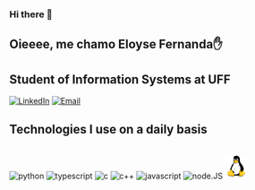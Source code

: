 ### Hi there 👋

<!--
**elojas2/elojas2** is a ✨ _special_ ✨ repository because its `README.md` (this file) appears on your GitHub profile.

Here are some i****deas to get you started:

- 🔭 I’m currently working on ...
- 🌱 I’m currently learning ...
- 👯 I’m looking to collaborate on ...
- 🤔 I’m looking for help with ...
- 💬 Ask me about ...
- 📫 How to reach me: ...
- 😄 Pronouns: ...
- ⚡ Fun fact: ...

![elojas2 GitHub stats](https://github-readme-stats.vercel.app/api?username=elojas2&show_icons=true&theme=radical)        
-->

## Oieeee, me chamo Eloyse Fernanda✋
## Student of Information Systems at UFF
[![LinkedIn](https://img.shields.io/badge/LinkedIn-0077B5?style=for-the-badge&logo=linkedin&logoColor=white
)](https://www.linkedin.com/in/eloyse-fernanda-ab70221ab/)
[![Email](https://img.shields.io/badge/Gmail-D14836?style=for-the-badge&logo=gmail&logoColor=white
)](mailto:eloysefsc@id.uff.br)



## Technologies I use on a daily basis

<div style="display: inline_block"><br/>
   <img align="center" alt="python" src="https://img.shields.io/badge/Python-14354C?style=for-the-badge&logo=python&logoColor=white" />
   <img align="center" alt="typescript" src="https://img.shields.io/badge/TypeScript-007ACC?style=for-the-badge&logo=typescript&logoColor=white" />
   <img align="center" alt="c" src="https://img.shields.io/badge/C-00599C?style=for-the-badge&logo=c&logoColor=white" />
   <img align="center" alt="c++" src="https://img.shields.io/badge/C%2B%2B-00599C?style=for-the-badge&logo=c%2B%2B&logoColor=white" />
   <img align="center" alt="javascript" src="https://img.shields.io/badge/JavaScript-323330?style=for-the-badge&logo=javascript&logoColor=F7DF1E" />
   <img align="center" alt="node.JS" src="https://img.shields.io/badge/Node.js-43853D?style=for-the-badge&logo=node.js&logoColor=white" />
 <img src="https://raw.githubusercontent.com/devicons/devicon/master/icons/linux/linux-original.svg" alt="linux" width="40" height="40"/> 
</div><br/>


